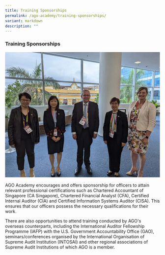 ```yaml
---
title: Training Sponsorships
permalink: /ago-academy/training-sponsorships/
variant: markdown
description: ""
---
```

### Training Sponsorships


<img src="/images/website_overseas.jpg">


AGO Academy encourages and offers sponsorship for officers to attain relevant professional certifications such as Chartered Accountant of Singapore (CA Singapore), Chartered Financial Analyst (CFA), Certified Internal Auditor (CIA) and Certified Information Systems Auditor (CISA). This ensures that our officers possess the necessary qualifications for their work.

There are also opportunities to attend training conducted by AGO's overseas counterparts, including the International Auditor Fellowship Programme (IAFP) with the U.S. Government Accountability Office (GAO), seminars/conferences organised by the International Organisation of Supreme Audit Institution (INTOSAI) and other regional associations of Supreme Audit Institutions of which AGO is a member.